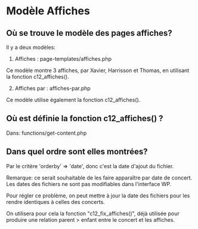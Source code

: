 # Modèle Affiches

## Où se trouve le modèle des pages affiches?

Il y a deux modèles:

1) Affiches : page-templates/affiches.php

Ce modèle montre 3 affiches, par Xavier, Harrisson et Thomas, en utilisant la fonction c12_affiches().

2) Affiches par : affiches-par.php

Ce modèle utilise également la fonction c12_affiches().

## Où est définie la fonction c12_affiches() ?

Dans: functions/get-content.php

## Dans quel ordre sont elles montrées? 

Par le critère 'orderby'  => 'date', donc c'est la date d'ajout du fichier.

Remarque: ce serait souhaitable de les faire apparaître par date de concert. Les dates des fichiers ne sont pas modifiables dans l'interface WP.

Pour régler ce problème, on peut mettre à jour la date des fichiers pour les rendre identiques à celles des concerts.

On utilisera pour cela la fonction "c12_fix_affiches()", déjà utilisée pour produire une relation parent > enfant entre le concert et les affiches.

